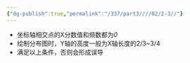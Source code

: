 ```yaml
---
{"dg-publish":true,"permalink":"/337/part3////02/2-3//"}
---
```


- 坐标轴相交点的X分数值和频数都为*0*
- 绘制分布图时，Y轴的高度一般为X轴长度的2/3~3/4
- 满足以上条件，否则会形成误导